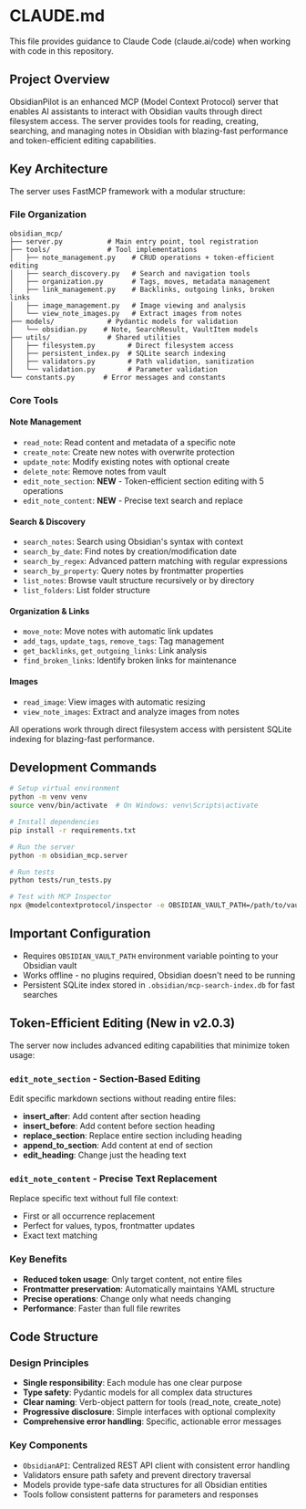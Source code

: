 # CLAUDE.md

This file provides guidance to Claude Code (claude.ai/code) when working with code in this repository.

## Project Overview

ObsidianPilot is an enhanced MCP (Model Context Protocol) server that enables AI assistants to interact with Obsidian vaults through direct filesystem access. The server provides tools for reading, creating, searching, and managing notes in Obsidian with blazing-fast performance and token-efficient editing capabilities.

## Key Architecture

The server uses FastMCP framework with a modular structure:

### File Organization
```
obsidian_mcp/
├── server.py           # Main entry point, tool registration
├── tools/              # Tool implementations
│   ├── note_management.py    # CRUD operations + token-efficient editing
│   ├── search_discovery.py   # Search and navigation tools
│   ├── organization.py       # Tags, moves, metadata management
│   ├── link_management.py    # Backlinks, outgoing links, broken links
│   ├── image_management.py   # Image viewing and analysis
│   └── view_note_images.py   # Extract images from notes
├── models/             # Pydantic models for validation
│   └── obsidian.py    # Note, SearchResult, VaultItem models
├── utils/              # Shared utilities
│   ├── filesystem.py        # Direct filesystem access
│   ├── persistent_index.py  # SQLite search indexing
│   ├── validators.py        # Path validation, sanitization
│   └── validation.py        # Parameter validation
└── constants.py       # Error messages and constants
```

### Core Tools

#### Note Management
- `read_note`: Read content and metadata of a specific note
- `create_note`: Create new notes with overwrite protection
- `update_note`: Modify existing notes with optional create
- `delete_note`: Remove notes from vault
- `edit_note_section`: **NEW** - Token-efficient section editing with 5 operations
- `edit_note_content`: **NEW** - Precise text search and replace

#### Search & Discovery
- `search_notes`: Search using Obsidian's syntax with context
- `search_by_date`: Find notes by creation/modification date
- `search_by_regex`: Advanced pattern matching with regular expressions
- `search_by_property`: Query notes by frontmatter properties
- `list_notes`: Browse vault structure recursively or by directory
- `list_folders`: List folder structure

#### Organization & Links
- `move_note`: Move notes with automatic link updates
- `add_tags`, `update_tags`, `remove_tags`: Tag management
- `get_backlinks`, `get_outgoing_links`: Link analysis
- `find_broken_links`: Identify broken links for maintenance

#### Images
- `read_image`: View images with automatic resizing
- `view_note_images`: Extract and analyze images from notes

All operations work through direct filesystem access with persistent SQLite indexing for blazing-fast performance.

## Development Commands

```bash
# Setup virtual environment
python -m venv venv
source venv/bin/activate  # On Windows: venv\Scripts\activate

# Install dependencies
pip install -r requirements.txt

# Run the server
python -m obsidian_mcp.server

# Run tests
python tests/run_tests.py

# Test with MCP Inspector
npx @modelcontextprotocol/inspector -e OBSIDIAN_VAULT_PATH=/path/to/vault python -m obsidian_mcp.server
```

## Important Configuration

- Requires `OBSIDIAN_VAULT_PATH` environment variable pointing to your Obsidian vault
- Works offline - no plugins required, Obsidian doesn't need to be running
- Persistent SQLite index stored in `.obsidian/mcp-search-index.db` for fast searches

## Token-Efficient Editing (New in v2.0.3)

The server now includes advanced editing capabilities that minimize token usage:

### `edit_note_section` - Section-Based Editing
Edit specific markdown sections without reading entire files:
- **insert_after**: Add content after section heading
- **insert_before**: Add content before section heading  
- **replace_section**: Replace entire section including heading
- **append_to_section**: Add content at end of section
- **edit_heading**: Change just the heading text

### `edit_note_content` - Precise Text Replacement
Replace specific text without full file context:
- First or all occurrence replacement
- Perfect for values, typos, frontmatter updates
- Exact text matching

### Key Benefits
- **Reduced token usage**: Only target content, not entire files
- **Frontmatter preservation**: Automatically maintains YAML structure
- **Precise operations**: Change only what needs changing
- **Performance**: Faster than full file rewrites

## Code Structure

### Design Principles
- **Single responsibility**: Each module has one clear purpose
- **Type safety**: Pydantic models for all complex data structures
- **Clear naming**: Verb-object pattern for tools (read_note, create_note)
- **Progressive disclosure**: Simple interfaces with optional complexity
- **Comprehensive error handling**: Specific, actionable error messages

### Key Components
- `ObsidianAPI`: Centralized REST API client with consistent error handling
- Validators ensure path safety and prevent directory traversal
- Models provide type-safe data structures for all Obsidian entities
- Tools follow consistent patterns for parameters and responses